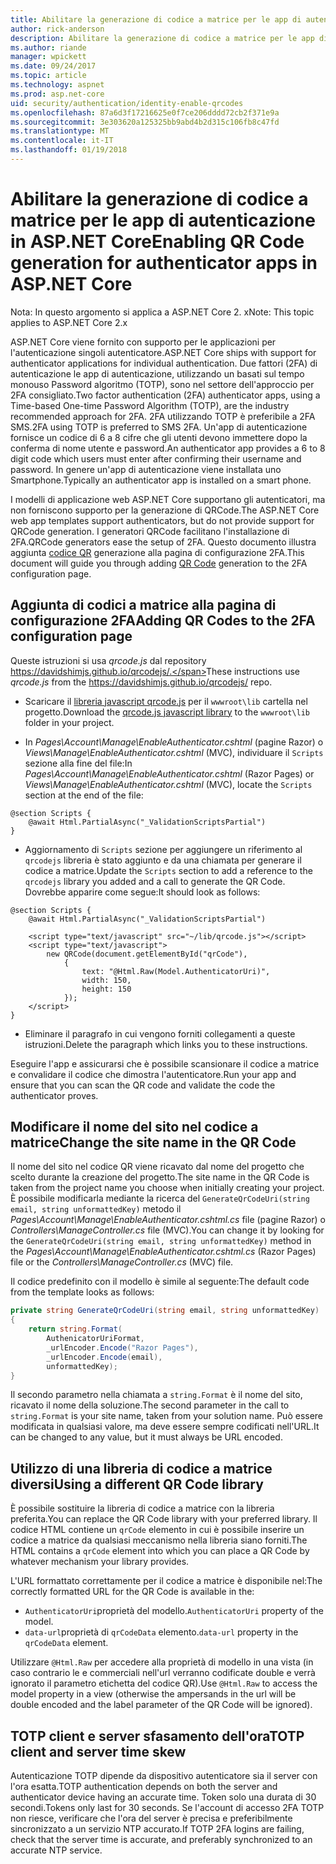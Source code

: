 ```yaml
---
title: Abilitare la generazione di codice a matrice per le app di autenticazione in ASP.NET Core
author: rick-anderson
description: Abilitare la generazione di codice a matrice per le app di autenticazione in ASP.NET Core
ms.author: riande
manager: wpickett
ms.date: 09/24/2017
ms.topic: article
ms.technology: aspnet
ms.prod: asp.net-core
uid: security/authentication/identity-enable-qrcodes
ms.openlocfilehash: 87a6d3f17216625e0f7ce206dddd72cb2f371e9a
ms.sourcegitcommit: 3e303620a125325bb9abd4b2d315c106fb8c47fd
ms.translationtype: MT
ms.contentlocale: it-IT
ms.lasthandoff: 01/19/2018
---
```

# <a name="enabling-qr-code-generation-for-authenticator-apps-in-aspnet-core"></a><span data-ttu-id="3229e-103">Abilitare la generazione di codice a matrice per le app di autenticazione in ASP.NET Core</span><span class="sxs-lookup"><span data-stu-id="3229e-103">Enabling QR Code generation for authenticator apps in ASP.NET Core</span></span>

<span data-ttu-id="3229e-104">Nota: In questo argomento si applica a ASP.NET Core 2. x</span><span class="sxs-lookup"><span data-stu-id="3229e-104">Note: This topic applies to ASP.NET Core 2.x</span></span>

<span data-ttu-id="3229e-105">ASP.NET Core viene fornito con supporto per le applicazioni per l'autenticazione singoli autenticatore.</span><span class="sxs-lookup"><span data-stu-id="3229e-105">ASP.NET Core ships with support for authenticator applications for individual authentication.</span></span> <span data-ttu-id="3229e-106">Due fattori (2FA) di autenticazione le app di autenticazione, utilizzando un basati sul tempo monouso Password algoritmo (TOTP), sono nel settore dell'approccio per 2FA consigliato.</span><span class="sxs-lookup"><span data-stu-id="3229e-106">Two factor authentication (2FA) authenticator apps, using a Time-based One-time Password Algorithm (TOTP), are the industry recommended approach for 2FA.</span></span> <span data-ttu-id="3229e-107">2FA utilizzando TOTP è preferibile a 2FA SMS.</span><span class="sxs-lookup"><span data-stu-id="3229e-107">2FA using TOTP is preferred to SMS 2FA.</span></span> <span data-ttu-id="3229e-108">Un'app di autenticazione fornisce un codice di 6 a 8 cifre che gli utenti devono immettere dopo la conferma di nome utente e password.</span><span class="sxs-lookup"><span data-stu-id="3229e-108">An authenticator app provides a 6 to 8 digit code which users must enter after confirming their username and password.</span></span> <span data-ttu-id="3229e-109">In genere un'app di autenticazione viene installata uno Smartphone.</span><span class="sxs-lookup"><span data-stu-id="3229e-109">Typically an authenticator app is installed on a smart phone.</span></span>

<span data-ttu-id="3229e-110">I modelli di applicazione web ASP.NET Core supportano gli autenticatori, ma non forniscono supporto per la generazione di QRCode.</span><span class="sxs-lookup"><span data-stu-id="3229e-110">The ASP.NET Core web app templates support authenticators, but do not provide support for QRCode generation.</span></span> <span data-ttu-id="3229e-111">I generatori QRCode facilitano l'installazione di 2FA.</span><span class="sxs-lookup"><span data-stu-id="3229e-111">QRCode generators ease the setup of 2FA.</span></span> <span data-ttu-id="3229e-112">Questo documento illustra aggiunta [codice QR](https://wikipedia.org/wiki/QR_code) generazione alla pagina di configurazione 2FA.</span><span class="sxs-lookup"><span data-stu-id="3229e-112">This document will guide you through adding [QR Code](https://wikipedia.org/wiki/QR_code) generation to the 2FA configuration page.</span></span>

## <a name="adding-qr-codes-to-the-2fa-configuration-page"></a><span data-ttu-id="3229e-113">Aggiunta di codici a matrice alla pagina di configurazione 2FA</span><span class="sxs-lookup"><span data-stu-id="3229e-113">Adding QR Codes to the 2FA configuration page</span></span>

<span data-ttu-id="3229e-114">Queste istruzioni si usa *qrcode.js* dal repository https://davidshimjs.github.io/qrcodejs/.</span><span class="sxs-lookup"><span data-stu-id="3229e-114">These instructions use *qrcode.js* from the https://davidshimjs.github.io/qrcodejs/ repo.</span></span>

* <span data-ttu-id="3229e-115">Scaricare il [libreria javascript qrcode.js](https://davidshimjs.github.io/qrcodejs/) per il `wwwroot\lib` cartella nel progetto.</span><span class="sxs-lookup"><span data-stu-id="3229e-115">Download the [qrcode.js javascript library](https://davidshimjs.github.io/qrcodejs/) to the `wwwroot\lib` folder in your project.</span></span>

* <span data-ttu-id="3229e-116">In *Pages\Account\Manage\EnableAuthenticator.cshtml* (pagine Razor) o *Views\Manage\EnableAuthenticator.cshtml* (MVC), individuare il `Scripts` sezione alla fine del file:</span><span class="sxs-lookup"><span data-stu-id="3229e-116">In *Pages\Account\Manage\EnableAuthenticator.cshtml* (Razor Pages) or *Views\Manage\EnableAuthenticator.cshtml* (MVC), locate the `Scripts` section at the end of the file:</span></span>

```cshtml
@section Scripts {
    @await Html.PartialAsync("_ValidationScriptsPartial")
}
```

* <span data-ttu-id="3229e-117">Aggiornamento di `Scripts` sezione per aggiungere un riferimento al `qrcodejs` libreria è stato aggiunto e da una chiamata per generare il codice a matrice.</span><span class="sxs-lookup"><span data-stu-id="3229e-117">Update the `Scripts` section to add a reference to the `qrcodejs` library you added and a call to generate the QR Code.</span></span> <span data-ttu-id="3229e-118">Dovrebbe apparire come segue:</span><span class="sxs-lookup"><span data-stu-id="3229e-118">It should look as follows:</span></span>

```cshtml
@section Scripts {
    @await Html.PartialAsync("_ValidationScriptsPartial")

    <script type="text/javascript" src="~/lib/qrcode.js"></script>
    <script type="text/javascript">
        new QRCode(document.getElementById("qrCode"),
            {
                text: "@Html.Raw(Model.AuthenticatorUri)",
                width: 150,
                height: 150
            });
    </script>
}
```

* <span data-ttu-id="3229e-119">Eliminare il paragrafo in cui vengono forniti collegamenti a queste istruzioni.</span><span class="sxs-lookup"><span data-stu-id="3229e-119">Delete the paragraph which links you to these instructions.</span></span>

<span data-ttu-id="3229e-120">Eseguire l'app e assicurarsi che è possibile scansionare il codice a matrice e convalidare il codice che dimostra l'autenticatore.</span><span class="sxs-lookup"><span data-stu-id="3229e-120">Run your app and ensure that you can scan the QR code and validate the code the authenticator proves.</span></span>

## <a name="change-the-site-name-in-the-qr-code"></a><span data-ttu-id="3229e-121">Modificare il nome del sito nel codice a matrice</span><span class="sxs-lookup"><span data-stu-id="3229e-121">Change the site name in the QR Code</span></span>

<span data-ttu-id="3229e-122">Il nome del sito nel codice QR viene ricavato dal nome del progetto che scelto durante la creazione del progetto.</span><span class="sxs-lookup"><span data-stu-id="3229e-122">The site name in the QR Code is taken from the project name you choose when initially creating your project.</span></span> <span data-ttu-id="3229e-123">È possibile modificarla mediante la ricerca del `GenerateQrCodeUri(string email, string unformattedKey)` metodo il *Pages\Account\Manage\EnableAuthenticator.cshtml.cs* file (pagine Razor) o *Controllers\ManageController.cs* file (MVC).</span><span class="sxs-lookup"><span data-stu-id="3229e-123">You can change it by looking for the `GenerateQrCodeUri(string email, string unformattedKey)` method in the *Pages\Account\Manage\EnableAuthenticator.cshtml.cs* (Razor Pages) file or the *Controllers\ManageController.cs* (MVC) file.</span></span> 

<span data-ttu-id="3229e-124">Il codice predefinito con il modello è simile al seguente:</span><span class="sxs-lookup"><span data-stu-id="3229e-124">The default code from the template looks as follows:</span></span>

```c#
private string GenerateQrCodeUri(string email, string unformattedKey)
{
    return string.Format(
        AuthenicatorUriFormat,
        _urlEncoder.Encode("Razor Pages"),
        _urlEncoder.Encode(email),
        unformattedKey);
}
```

<span data-ttu-id="3229e-125">Il secondo parametro nella chiamata a `string.Format` è il nome del sito, ricavato il nome della soluzione.</span><span class="sxs-lookup"><span data-stu-id="3229e-125">The second parameter in the call to `string.Format` is your site name, taken from your solution name.</span></span> <span data-ttu-id="3229e-126">Può essere modificata in qualsiasi valore, ma deve essere sempre codificati nell'URL.</span><span class="sxs-lookup"><span data-stu-id="3229e-126">It can be changed to any value, but it must always be URL encoded.</span></span>

## <a name="using-a-different-qr-code-library"></a><span data-ttu-id="3229e-127">Utilizzo di una libreria di codice a matrice diversi</span><span class="sxs-lookup"><span data-stu-id="3229e-127">Using a different QR Code library</span></span>

<span data-ttu-id="3229e-128">È possibile sostituire la libreria di codice a matrice con la libreria preferita.</span><span class="sxs-lookup"><span data-stu-id="3229e-128">You can replace the QR Code library with your preferred library.</span></span> <span data-ttu-id="3229e-129">Il codice HTML contiene un `qrCode` elemento in cui è possibile inserire un codice a matrice da qualsiasi meccanismo nella libreria siano forniti.</span><span class="sxs-lookup"><span data-stu-id="3229e-129">The HTML contains a `qrCode` element into which you can place a QR Code by whatever mechanism your library provides.</span></span>

<span data-ttu-id="3229e-130">L'URL formattato correttamente per il codice a matrice è disponibile nel:</span><span class="sxs-lookup"><span data-stu-id="3229e-130">The correctly formatted URL for the QR Code is available in the:</span></span>

* <span data-ttu-id="3229e-131">`AuthenticatorUri`proprietà del modello.</span><span class="sxs-lookup"><span data-stu-id="3229e-131">`AuthenticatorUri` property of the model.</span></span>
* <span data-ttu-id="3229e-132">`data-url`proprietà di `qrCodeData` elemento.</span><span class="sxs-lookup"><span data-stu-id="3229e-132">`data-url` property in the `qrCodeData` element.</span></span> 

<span data-ttu-id="3229e-133">Utilizzare `@Html.Raw` per accedere alla proprietà di modello in una vista (in caso contrario le e commerciali nell'url verranno codificate double e verrà ignorato il parametro etichetta del codice QR).</span><span class="sxs-lookup"><span data-stu-id="3229e-133">Use `@Html.Raw` to access the model property in a view (otherwise the ampersands in the url will be double encoded and the label parameter of the QR Code will be ignored).</span></span>

## <a name="totp-client-and-server-time-skew"></a><span data-ttu-id="3229e-134">TOTP client e server sfasamento dell'ora</span><span class="sxs-lookup"><span data-stu-id="3229e-134">TOTP client and server time skew</span></span>

<span data-ttu-id="3229e-135">Autenticazione TOTP dipende da dispositivo autenticatore sia il server con l'ora esatta.</span><span class="sxs-lookup"><span data-stu-id="3229e-135">TOTP authentication depends on both the server and authenticator device having an accurate time.</span></span> <span data-ttu-id="3229e-136">Token solo una durata di 30 secondi.</span><span class="sxs-lookup"><span data-stu-id="3229e-136">Tokens only last for 30 seconds.</span></span> <span data-ttu-id="3229e-137">Se l'account di accesso 2FA TOTP non riesce, verificare che l'ora del server è precisa e preferibilmente sincronizzato a un servizio NTP accurato.</span><span class="sxs-lookup"><span data-stu-id="3229e-137">If TOTP 2FA logins are failing, check that the server time is accurate, and preferably synchronized to an accurate NTP service.</span></span>
